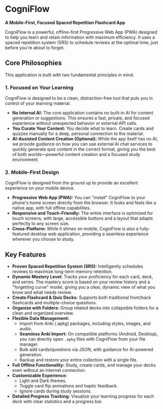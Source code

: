 # CogniFlow

**A Mobile-First, Focused Spaced Repetition Flashcard App**

CogniFlow is a powerful, offline-first Progressive Web App (PWA) designed to help you learn and retain information with maximum efficiency. It uses a spaced repetition system (SRS) to schedule reviews at the optimal time, just before you're about to forget.

## Core Philosophies

This application is built with two fundamental principles in mind.

### 1. Focused on Your Learning

CogniFlow is designed to be a clean, distraction-free tool that puts you in control of your learning material.

*   **No Internal AI:** The core application contains no built-in AI for content generation or suggestions. This ensures a fast, private, and focused experience without unexpected behavior or external API calls.
*   **You Curate Your Content:** You decide what to learn. Create cards and quizzes manually for a deep, personal connection to the material.
*   **AI-Assisted Content Creation (Optional):** While the app itself has no AI, we provide guidance on how you can use external AI chat services to quickly generate quiz content in the correct format, giving you the best of both worlds—powerful content creation and a focused study environment.

### 2. Mobile-First Design

CogniFlow is designed from the ground up to provide an excellent experience on your mobile device.

*   **Progressive Web App (PWA):** You can "install" CogniFlow to your phone's home screen directly from the browser. It looks and feels like a native app, with full offline capabilities.
*   **Responsive and Touch-Friendly:** The entire interface is optimized for touch screens, with large, accessible buttons and a layout that adapts perfectly to any screen size.
*   **Cross-Platform:** While it shines on mobile, CogniFlow is also a fully-featured desktop web application, providing a seamless experience wherever you choose to study.

## Key Features

*   **Proven Spaced Repetition System (SRS):** Intelligently schedules reviews to maximize long-term memory retention.
*   **Dynamic Mastery Level:** Tracks your proficiency for each card, deck, and series. The mastery score is based on your review history and a "forgetting curve" model, giving you a clear, dynamic view of what you know and what needs review.
*   **Create Flashcard & Quiz Decks:** Supports both traditional front/back flashcards and multiple-choice questions.
*   **Organize with Folders:** Group related decks into collapsible folders for a clean and organized overview.
*   **Flexible Data Management:**
    *   Import from Anki (.apkg) packages, including styles, images, and audio.
    *   **Seamless Anki Import:** On compatible platforms (Android, Desktop), you can directly open `.apkg` files with CogniFlow from your file manager.
    *   Bulk add cards/questions via JSON, with guidance for AI-powered generation.
    *   Backup and restore your entire collection with a single file.
*   **Full Offline Functionality:** Study, create cards, and manage your decks even without an internet connection.
*   **Customizable Experience:**
    *   Light and Dark themes.
    *   Toggle card flip animations and haptic feedback.
    *   Ignore cards during study sessions.
*   **Detailed Progress Tracking:** Visualize your learning progress for each deck with clear statistics and a progress bar.